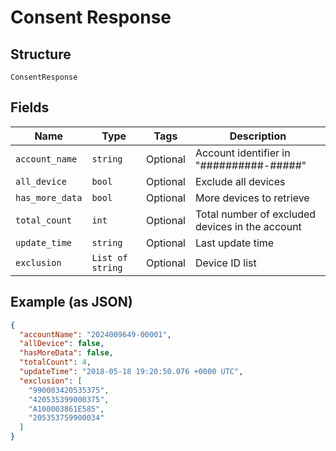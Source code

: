 
# Consent Response

## Structure

`ConsentResponse`

## Fields

| Name | Type | Tags | Description |
|  --- | --- | --- | --- |
| `account_name` | `string` | Optional | Account identifier in "##########-#####" |
| `all_device` | `bool` | Optional | Exclude all devices |
| `has_more_data` | `bool` | Optional | More devices to retrieve |
| `total_count` | `int` | Optional | Total number of excluded devices in the account |
| `update_time` | `string` | Optional | Last update time |
| `exclusion` | `List of string` | Optional | Device ID list |

## Example (as JSON)

```json
{
  "accountName": "2024009649-00001",
  "allDevice": false,
  "hasMoreData": false,
  "totalCount": 4,
  "updateTime": "2018-05-18 19:20:50.076 +0000 UTC",
  "exclusion": [
    "990003420535375",
    "420535399000375",
    "A100003861E585",
    "205353759900034"
  ]
}
```

